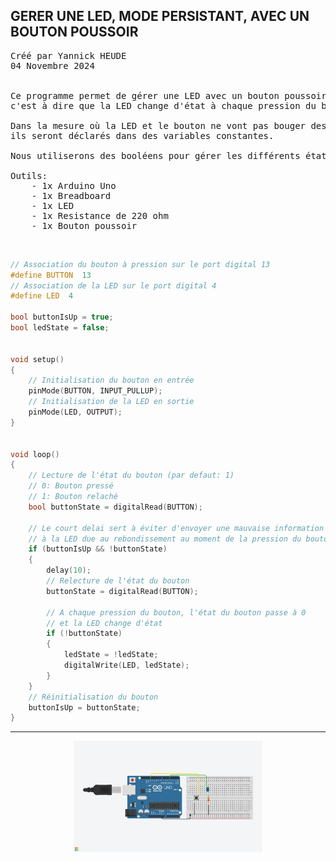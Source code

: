 ## GERER UNE LED, MODE PERSISTANT, AVEC UN BOUTON POUSSOIR

<pre>
Créé par Yannick HEUDE
04 Novembre 2024


Ce programme permet de gérer une LED avec un bouton poussoir de manière persistante,
c'est à dire que la LED change d'état à chaque pression du bouton.

Dans la mesure où la LED et le bouton ne vont pas bouger des ports sur lesquels ils sont connectés,
ils seront déclarés dans des variables constantes.

Nous utiliserons des booléens pour gérer les différents états du bouton et de la LED.

Outils:
    - 1x Arduino Uno
    - 1x Breadboard
    - 1x LED
    - 1x Resistance de 220 ohm
    - 1x Bouton poussoir
</pre>

<br>

```c
// Association du bouton à pression sur le port digital 13 
#define BUTTON  13
// Association de la LED sur le port digital 4
#define LED  4

bool buttonIsUp = true;
bool ledState = false;


void setup()
{
    // Initialisation du bouton en entrée
    pinMode(BUTTON, INPUT_PULLUP);
    // Initialisation de la LED en sortie
    pinMode(LED, OUTPUT);
}


void loop()
{
    // Lecture de l'état du bouton (par defaut: 1)
    // 0: Bouton pressé
    // 1: Bouton relaché
    bool buttonState = digitalRead(BUTTON);

    // Le court delai sert à éviter d'envoyer une mauvaise information 
    // à la LED due au rebondissement au moment de la pression du bouton
    if (buttonIsUp && !buttonState)
    {
        delay(10);
        // Relecture de l'état du bouton
        buttonState = digitalRead(BUTTON);

        // A chaque pression du bouton, l'état du bouton passe à 0 
        // et la LED change d'état
        if (!buttonState)
        {
            ledState = !ledState;
            digitalWrite(LED, ledState);
        }
    }
    // Réinitialisation du bouton
    buttonIsUp = buttonState;
}
```

---

<div align="center">
    <img
        src="https://github.com/AyckinnLisa/arduino/blob/main/pics/02.png"
        style="width:60%">
</div>
